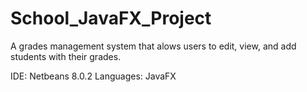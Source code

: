 # School_JavaFX_Project
A grades management system that alows users to edit, view, and add students with their grades.

IDE: Netbeans 8.0.2
Languages: JavaFX
